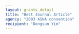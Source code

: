 ```yaml
---
layout: grants_detail
title: "Best Journal Article"
agency: "2003 ASHA convention"
recipient: "Dongsun Yim"
---
```

